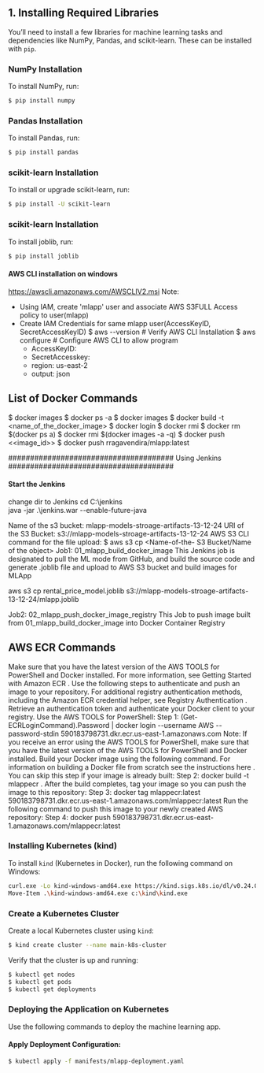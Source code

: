 ## 1. Installing Required Libraries
You’ll need to install a few libraries for machine learning tasks and dependencies like NumPy, Pandas, and scikit-learn. These can be installed with `pip`.

### NumPy Installation
To install NumPy, run:
```bash
$ pip install numpy
```

### Pandas Installation
To install Pandas, run:
```bash
$ pip install pandas
```

### scikit-learn Installation
To install or upgrade scikit-learn, run:
```bash
$ pip install -U scikit-learn
```

### scikit-learn Installation
To install joblib, run:
```bash
$ pip install joblib
```
#### AWS CLI installation on windows ####
https://awscli.amazonaws.com/AWSCLIV2.msi
Note: 
- Using IAM, create 'mlapp' user and associate AWS S3FULL Access policy to user(mlapp)
- Create IAM Credentials for same mlapp user(AccessKeyID, SecretAccessKeyID)
$ aws --version # Verify AWS CLI Installation
$ aws configure # Configure AWS CLI to allow program
    - AccessKeyID:
    - SecretAccesskey:
    - region: us-east-2
    - output: json 
## List of Docker Commands
$ docker images
$ docker ps -a
$ docker images
$ docker build -t <name_of_the_docker_image>
$ docker login
$ docker rmi <image-id>
$ docker rm $(docker ps a)
$ docker rmi $(docker images -a -q)
$ docker push <<image_id>>
$ docker push rragavendira/mlapp:latest

######################################
Using Jenkins
######################################

#### Start the Jenkins 
change dir to Jenkins
cd C:\jenkins\
java -jar .\jenkins.war --enable-future-java

Name of the s3 bucket: mlapp-models-stroage-artifacts-13-12-24
URI of the S3 Bucket: s3://mlapp-models-stroage-artifacts-13-12-24
AWS S3 CLI command for the file upload: 
$ aws s3 cp <name-of-the-Artifact><Name-of-the- S3 Bucket/Name of the object>
Job1: 01_mlapp_build_docker_image
This Jenkins job is designated to pull the ML mode from GitHub, and build the source code and generate .joblib file and upload to AWS S3 bucket and build images for MLApp

 aws s3 cp rental_price_model.joblib s3://mlapp-models-stroage-artifacts-13-12-24/mlapp.joblib 

Job2: 02_mlapp_push_docker_image_registry
This Job to push image built from 01_mlapp_build_docker_image into Docker Container Registry

## AWS ECR Commands
Make sure that you have the latest version of the AWS TOOLS for PowerShell and Docker installed. For more information, see Getting Started with Amazon ECR .
Use the following steps to authenticate and push an image to your repository. For additional registry authentication methods, including the Amazon ECR credential helper, see Registry Authentication .
Retrieve an authentication token and authenticate your Docker client to your registry. Use the AWS TOOLS for PowerShell:
Step 1:
(Get-ECRLoginCommand).Password | docker login --username AWS --password-stdin 590183798731.dkr.ecr.us-east-1.amazonaws.com
Note: If you receive an error using the AWS TOOLS for PowerShell, make sure that you have the latest version of the AWS TOOLS for PowerShell and Docker installed.
Build your Docker image using the following command. For information on building a Docker file from scratch see the instructions here . You can skip this step if your image is already built:
Step 2: 
docker build -t mlappecr .
After the build completes, tag your image so you can push the image to this repository:
Step 3: 
docker tag mlappecr:latest 590183798731.dkr.ecr.us-east-1.amazonaws.com/mlappecr:latest
Run the following command to push this image to your newly created AWS repository:
Step 4: 
docker push 590183798731.dkr.ecr.us-east-1.amazonaws.com/mlappecr:latest
### Installing Kubernetes (kind)
To install `kind` (Kubernetes in Docker), run the following command on Windows:
```bash
curl.exe -Lo kind-windows-amd64.exe https://kind.sigs.k8s.io/dl/v0.24.0/kind-windows-amd64
Move-Item .\kind-windows-amd64.exe c:\kind\kind.exe
```

### Create a Kubernetes Cluster
Create a local Kubernetes cluster using `kind`:
```bash
$ kind create cluster --name main-k8s-cluster
```

Verify that the cluster is up and running:
```bash
$ kubectl get nodes
$ kubectl get pods
$ kubectl get deployments
```

### Deploying the Application on Kubernetes
Use the following commands to deploy the machine learning app.

#### Apply Deployment Configuration:
```bash
$ kubectl apply -f manifests/mlapp-deployment.yaml